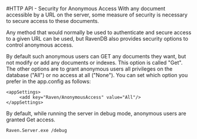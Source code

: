 #HTTP API - Security for Anonymous Access
With any document accessible by a URL on the server, some measure of security is necessary to secure access to these documents.

Any method that would normally be used to authenticate and secure access to a given URL can be used, but RavenDB also provides security options to control anonymous access.

By default such anonymous users can GET any documents they want, but not modify or add any documents or indexes. This option is called "Get". The other options are to grant anonymous users all privileges on the database ("All") or no access at all ("None"). You can set which option you prefer in the app.config as follows: 

    <appSettings>  
         <add key="Raven/AnonymousAccess" value="All"/>  
    </appSettings>

By default, while running the server in debug mode, anonymous users are granted Get access.

    Raven.Server.exe /debug